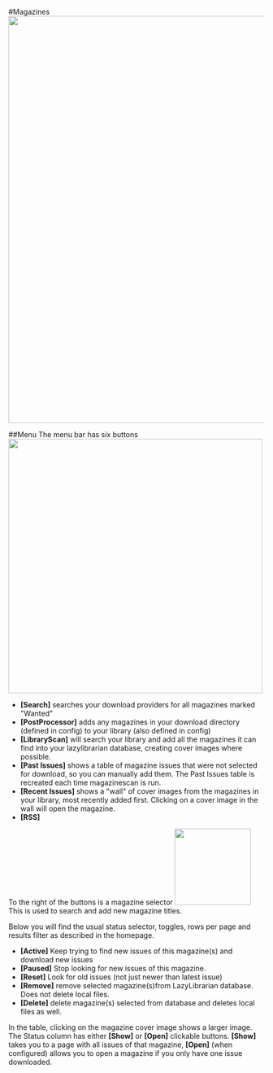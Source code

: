 #Magazines
<img src="/assets/screenshots/magazine_main.png" width="800">


##Menu
The menu bar has six buttons <img src="/assets/screenshots/magazine_menu.png" width="500">

* **[Search]** searches your download providers for all magazines marked "Wanted"
* **[PostProcessor]** adds any magazines in your download directory (defined in config) to your library (also defined in config)
* **[LibraryScan]** will search your library and add all the magazines it can find into your lazylibrarian database, creating cover images where possible.
* **[Past Issues]** shows a table of magazine issues that were not selected for download, so you can manually add them. The Past Issues table is recreated each time magazinescan is run.
* **[Recent Issues]** shows a "wall" of cover images from the magazines in your library, most recently added first. Clicking on a cover image in the wall will open the magazine.
* **[RSS]**

To the right of the buttons is a magazine selector <img src="/assets/screenshots/magazine_search.png" width="150"> This is used to search and add new magazine titles. 

Below you will find the usual status selector, toggles, rows per page and results filter as described in the homepage.

* **[Active]** Keep trying to find new issues of this magazine(s) and download new issues
* **[Paused]** Stop looking for new issues of this magazine.
* **[Reset]** Look for old issues (not just newer than latest issue)
* **[Remove]** remove selected magazine(s)from LazyLibrarian database. Does not delete local files.
* **[Delete]** delete magazine(s) selected from database and deletes local files as well.


In the table, clicking on the magazine cover image shows a larger image. The Status column has either **[Show]** or **[Open]** clickable buttons. **[Show]** takes you to a page with all issues of that magazine, **[Open]** (when configured) allows you to open a magazine if you only have one issue downloaded.